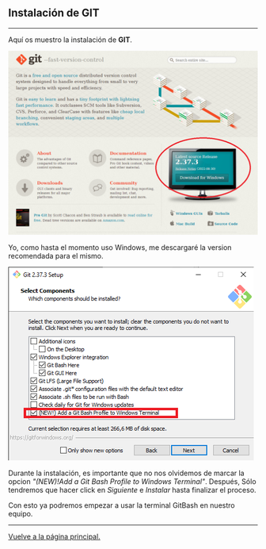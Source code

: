 ## Instalación de GIT
___
Aquí os muestro la instalación de **GIT**.

![IMAGENWEB](/img/gitweb.png)

Yo, como hasta el momento uso Windows, me descargaré la version recomendada para el mismo.

![INSTALL](/img/gitinstalacion.png)

Durante la instalación, es importante que no nos olvidemos de marcar la opcion *"(NEW)!Add a Git Bash Profile to Windows Terminal"*. Después, Sólo tendremos que hacer click en *Siguiente* e *Instalar* hasta finalizar el proceso.

Con esto ya podremos empezar a usar la terminal GitBash en nuestro equipo.
___
[Vuelve a la página principal.](/README.md)
